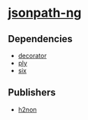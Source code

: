 # [jsonpath-ng](https://pypi.org/project/jsonpath-ng)

## Dependencies
- [decorator](packages/d/decorator.md)
- [ply](packages/p/ply.md)
- [six](packages/s/six.md)



## Publishers
- [h2non](https://pypi.org/user/h2non)

